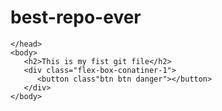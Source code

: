 # best-repo-ever
<!DOCTYPE html>
<html>
    <head>
       <meta name="viewport" content="width=device-with, initial-scale=1">
    
    </head>
    <body>
       <h2>This is my fist git file</h2>
       <div class="flex-box-conatiner-1">
          <button class"btn btn danger"></button>
       </div>
    </body>
</html>
